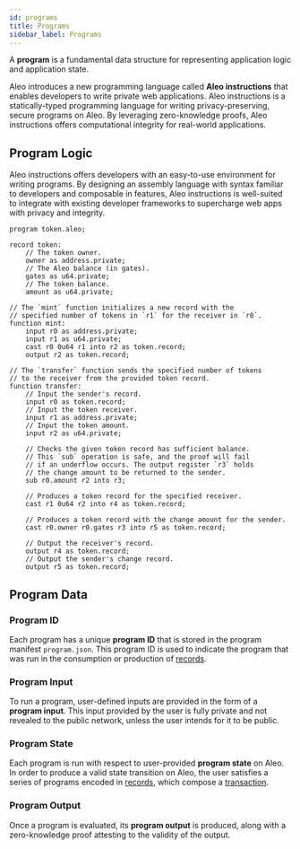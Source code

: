 ```yaml
---
id: programs
title: Programs
sidebar_label: Programs
---
```


A **program** is a fundamental data structure for representing application logic and application state.

Aleo introduces a new programming language called **Aleo instructions** that enables developers to write
private web applications. Aleo instructions is a statically-typed programming language for
writing privacy-preserving, secure programs on Aleo. By leveraging zero-knowledge proofs, Aleo instructions offers computational
integrity for real-world applications.

## Program Logic

Aleo instructions offers developers with an easy-to-use environment for writing programs. By designing an assembly language with
syntax familiar to developers and composable in features, Aleo instructions is well-suited to integrate with
existing developer frameworks to supercharge web apps with privacy and integrity.

```aleo showLineNumbers
program token.aleo;

record token:
    // The token owner.
    owner as address.private;
    // The Aleo balance (in gates).
    gates as u64.private;
    // The token balance.
    amount as u64.private;

// The `mint` function initializes a new record with the
// specified number of tokens in `r1` for the receiver in `r0`.
function mint:
    input r0 as address.private;
    input r1 as u64.private;
    cast r0 0u64 r1 into r2 as token.record;
    output r2 as token.record;

// The `transfer` function sends the specified number of tokens
// to the receiver from the provided token record.
function transfer:
    // Input the sender's record.
    input r0 as token.record;
    // Input the token receiver.
    input r1 as address.private;
    // Input the token amount.
    input r2 as u64.private;

    // Checks the given token record has sufficient balance.
    // This `sub` operation is safe, and the proof will fail
    // if an underflow occurs. The output register `r3` holds
    // the change amount to be returned to the sender.
    sub r0.amount r2 into r3;

    // Produces a token record for the specified receiver.
    cast r1 0u64 r2 into r4 as token.record;

    // Produces a token record with the change amount for the sender.
    cast r0.owner r0.gates r3 into r5 as token.record;

    // Output the receiver's record.
    output r4 as token.record;
    // Output the sender's change record.
    output r5 as token.record;
```

## Program Data

### Program ID

Each program has a unique **program ID** that is stored in the program manifest `program.json`. This program ID is used to indicate the program that was run in the
consumption or production of [records](02_records.md).

### Program Input

To run a program, user-defined inputs are provided in the form of a **program input**. This input provided by the user
is fully private and not revealed to the public network, unless the user intends for it to be public.

### Program State

Each program is run with respect to user-provided **program state** on Aleo. In order to produce a valid state transition
on Aleo, the user satisfies a series of programs encoded in [records](02_records.md), which compose a [transaction](03_transactions.md).

### Program Output

Once a program is evaluated, its **program output** is produced, along with a zero-knowledge proof attesting to the
validity of the output.
